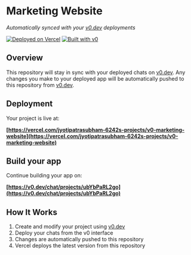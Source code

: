 # Marketing Website

*Automatically synced with your [v0.dev](https://v0.dev) deployments*

[![Deployed on Vercel](https://img.shields.io/badge/Deployed%20on-Vercel-black?style=for-the-badge&logo=vercel)](https://vercel.com/jyotipatrasubham-6242s-projects/v0-marketing-website)
[![Built with v0](https://img.shields.io/badge/Built%20with-v0.dev-black?style=for-the-badge)](https://v0.dev/chat/projects/ubYbPaRL2go)

## Overview

This repository will stay in sync with your deployed chats on [v0.dev](https://v0.dev).
Any changes you make to your deployed app will be automatically pushed to this repository from [v0.dev](https://v0.dev).

## Deployment

Your project is live at:

**[https://vercel.com/jyotipatrasubham-6242s-projects/v0-marketing-website](https://vercel.com/jyotipatrasubham-6242s-projects/v0-marketing-website)**

## Build your app

Continue building your app on:

**[https://v0.dev/chat/projects/ubYbPaRL2go](https://v0.dev/chat/projects/ubYbPaRL2go)**

## How It Works

1. Create and modify your project using [v0.dev](https://v0.dev)
2. Deploy your chats from the v0 interface
3. Changes are automatically pushed to this repository
4. Vercel deploys the latest version from this repository